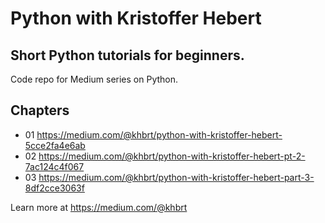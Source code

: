 # Python with Kristoffer Hebert
## Short Python tutorials for beginners.

Code repo for Medium series on Python.

## Chapters
- 01 https://medium.com/@khbrt/python-with-kristoffer-hebert-5cce2fa4e6ab
- 02 https://medium.com/@khbrt/python-with-kristoffer-hebert-pt-2-7ac124c4f067
- 03 https://medium.com/@khbrt/python-with-kristoffer-hebert-part-3-8df2cce3063f

Learn more at https://medium.com/@khbrt


